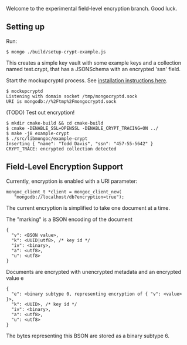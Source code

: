 Welcome to the experimental field-level encryption branch. Good luck.

## Setting up
Run:
```
$ mongo ./build/setup-crypt-example.js
```
This creates a simple key vault with some example keys and a collection named test.crypt, that has a JSONSchema with an encrypted 'ssn' field.

Start the mockupcryptd process. See [installation instructions here](https://github.com/mongodb-labs/mockupcryptd).
```
$ mockupcryptd
Listening with domain socket /tmp/mongocryptd.sock
URI is mongodb://%2Ftmp%2Fmongocryptd.sock
```

(TODO) Test out encryption!
```
$ mkdir cmake-build && cd cmake-build
$ cmake -DENABLE_SSL=OPENSSL -DENABLE_CRYPT_TRACING=ON ../
$ make -j8 example-crypt
$ ./src/libmongoc/example-crypt
Inserting { "name": "Todd Davis", "ssn": "457-55-5642" }
CRYPT_TRACE: encrypted collection detected
```
## Field-Level Encryption Support

Currently, encryption is enabled with a URI parameter:

```
mongoc_client_t *client = mongoc_client_new(
   "mongodb://localhost/db?encryption=true");
```

The current encryption is simplified to take one document at a time.

The "marking" is a BSON encoding of the document
```
{ 
  "v": <BSON value>,
  "k": <UUID|utf8>, /* key id */
  "iv": <binary>,
  "a": <utf8>,
  "u": <utf8>
}
```

Documents are encrypted with unencrypted metadata and an encrypted value e
```
{
  "e": <binary subtype 0, representing encryption of { "v": <value> }>,
  "k": <UUID>, /* key id */
  "iv": <binary>,
  "a": <utf8>,
  "u": <utf8>
}
```

The bytes representing this BSON are stored as a binary subtype 6.